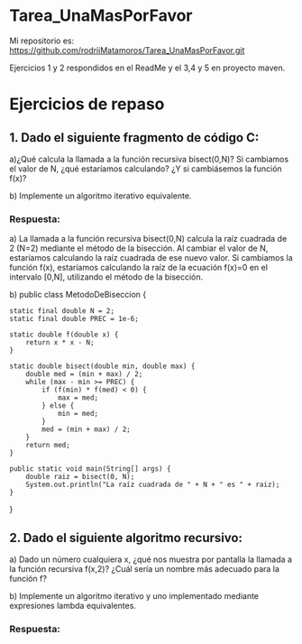 # Tarea_UnaMasPorFavor
Mi repositorio es: https://github.com/rodriiMatamoros/Tarea_UnaMasPorFavor.git

Ejercicios 1 y 2 respondidos en el ReadMe y el 3,4 y 5 en proyecto maven.

# Ejercicios de repaso
## 1. Dado el siguiente fragmento de código C:

a)¿Qué calcula la llamada a la función recursiva bisect(0,N)? Si cambiamos el valor de N, ¿qué estaríamos calculando? ¿Y si cambiásemos la función f(x)?

b) Implemente un algoritmo iterativo equivalente.

### Respuesta:
a) La llamada a la función recursiva bisect(0,N) calcula la raíz cuadrada de 2 (N=2) mediante el método de la bisección. 
Al cambiar el valor de N, estaríamos calculando la raíz cuadrada de ese nuevo valor. Si cambiamos la función f(x), estaríamos
calculando la raíz de la ecuación f(x)=0 en el intervalo [0,N], utilizando el método de la bisección.

b) public class MetodoDeBiseccion {

    static final double N = 2;
    static final double PREC = 1e-6;

    static double f(double x) {
        return x * x - N;
    }

    static double bisect(double min, double max) {
        double med = (min + max) / 2;
        while (max - min >= PREC) {
            if (f(min) * f(med) < 0) {
                max = med;
            } else {
                min = med;
            }
            med = (min + max) / 2;
        }
        return med;
    }

    public static void main(String[] args) {
        double raiz = bisect(0, N);
        System.out.println("La raíz cuadrada de " + N + " es " + raiz);
    }
}


## 2. Dado el siguiente algoritmo recursivo:

a) Dado un número cualquiera x, ¿qué nos muestra por pantalla la llamada a la función recursiva f(x,2)? ¿Cuál sería un nombre más adecuado para la función f?

b) Implemente un algoritmo iterativo y uno implementado mediante expresiones lambda equivalentes.

### Respuesta:
